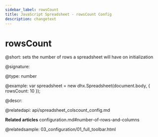 ```yaml
---
sidebar_label: rowsCount
title: JavaScript Spreadsheet - rowsCount Config
description: changetext
---
```


# rowsCount

@short: sets the number of rows a spreadsheet will have on initialization

@signature:

@type: number

@example:
var spreadsheet = new dhx.Spreadsheet(document.body, {
	rowsCount: 10
});

@descr:

@relatedapi:
api/spreadsheet_colscount_config.md

**Related articles**
configuration.md#number-of-rows-and-columns

@relatedsample:
03_configuration/01_full_toolbar.html
